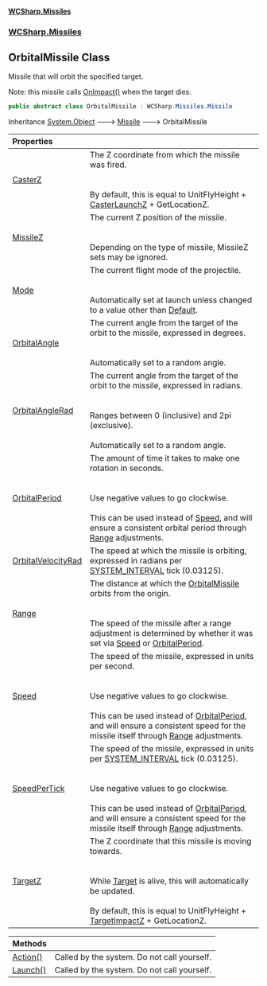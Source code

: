 #### [WCSharp.Missiles](index.md 'index')
### [WCSharp.Missiles](WCSharp.Missiles.md 'WCSharp.Missiles')

## OrbitalMissile Class

Missile that will orbit the specified target.  
  
Note: this missile calls [OnImpact()](WCSharp.Missiles.Missile.OnImpact().md 'WCSharp.Missiles.Missile.OnImpact()') when the target dies.

```csharp
public abstract class OrbitalMissile : WCSharp.Missiles.Missile
```

Inheritance [System.Object](https://docs.microsoft.com/en-us/dotnet/api/System.Object 'System.Object') &#129106; [Missile](WCSharp.Missiles.Missile.md 'WCSharp.Missiles.Missile') &#129106; OrbitalMissile

| Properties | |
| :--- | :--- |
| [CasterZ](WCSharp.Missiles.OrbitalMissile.CasterZ.md 'WCSharp.Missiles.OrbitalMissile.CasterZ') | The Z coordinate from which the missile was fired.<br/><br/><br/>By default, this is equal to UnitFlyHeight + [CasterLaunchZ](WCSharp.Missiles.Missile.CasterLaunchZ.md 'WCSharp.Missiles.Missile.CasterLaunchZ') + GetLocationZ. |
| [MissileZ](WCSharp.Missiles.OrbitalMissile.MissileZ.md 'WCSharp.Missiles.OrbitalMissile.MissileZ') | The current Z position of the missile.<br/><br/><br/>Depending on the type of missile, MissileZ sets may be ignored. |
| [Mode](WCSharp.Missiles.OrbitalMissile.Mode.md 'WCSharp.Missiles.OrbitalMissile.Mode') | The current flight mode of the projectile.<br/><br/><br/>Automatically set at launch unless changed to a value other than [Default](WCSharp.Missiles.OrbitalMissile.FlightMode.md#WCSharp.Missiles.OrbitalMissile.FlightMode.Default 'WCSharp.Missiles.OrbitalMissile.FlightMode.Default'). |
| [OrbitalAngle](WCSharp.Missiles.OrbitalMissile.OrbitalAngle.md 'WCSharp.Missiles.OrbitalMissile.OrbitalAngle') | The current angle from the target of the orbit to the missile, expressed in degrees.<br/><br/><br/>Automatically set to a random angle. |
| [OrbitalAngleRad](WCSharp.Missiles.OrbitalMissile.OrbitalAngleRad.md 'WCSharp.Missiles.OrbitalMissile.OrbitalAngleRad') | The current angle from the target of the orbit to the missile, expressed in radians.<br/><br/><br/>Ranges between 0 (inclusive) and 2pi (exclusive).<br/><br/>Automatically set to a random angle. |
| [OrbitalPeriod](WCSharp.Missiles.OrbitalMissile.OrbitalPeriod.md 'WCSharp.Missiles.OrbitalMissile.OrbitalPeriod') | The amount of time it takes to make one rotation in seconds.<br/><br/><br/>Use negative values to go clockwise.<br/><br/>This can be used instead of [Speed](WCSharp.Missiles.OrbitalMissile.Speed.md 'WCSharp.Missiles.OrbitalMissile.Speed'), and will ensure a consistent orbital period through [Range](WCSharp.Missiles.OrbitalMissile.Range.md 'WCSharp.Missiles.OrbitalMissile.Range') adjustments. |
| [OrbitalVelocityRad](WCSharp.Missiles.OrbitalMissile.OrbitalVelocityRad.md 'WCSharp.Missiles.OrbitalMissile.OrbitalVelocityRad') | The speed at which the missile is orbiting, expressed in radians per [SYSTEM_INTERVAL](../WCSharp.Events/WCSharp.Events.PeriodicEvents.SYSTEM_INTERVAL.md 'WCSharp.Events.PeriodicEvents.SYSTEM_INTERVAL') tick (0.03125). |
| [Range](WCSharp.Missiles.OrbitalMissile.Range.md 'WCSharp.Missiles.OrbitalMissile.Range') | The distance at which the [OrbitalMissile](WCSharp.Missiles.OrbitalMissile.md 'WCSharp.Missiles.OrbitalMissile') orbits from the origin.<br/><br/><br/>The speed of the missile after a range adjustment is determined by whether it was set via [Speed](WCSharp.Missiles.OrbitalMissile.Speed.md 'WCSharp.Missiles.OrbitalMissile.Speed') or [OrbitalPeriod](WCSharp.Missiles.OrbitalMissile.OrbitalPeriod.md 'WCSharp.Missiles.OrbitalMissile.OrbitalPeriod'). |
| [Speed](WCSharp.Missiles.OrbitalMissile.Speed.md 'WCSharp.Missiles.OrbitalMissile.Speed') | The speed of the missile, expressed in units per second.<br/><br/><br/>Use negative values to go clockwise.<br/><br/>This can be used instead of [OrbitalPeriod](WCSharp.Missiles.OrbitalMissile.OrbitalPeriod.md 'WCSharp.Missiles.OrbitalMissile.OrbitalPeriod'), and will ensure a consistent speed for the missile itself through [Range](WCSharp.Missiles.OrbitalMissile.Range.md 'WCSharp.Missiles.OrbitalMissile.Range') adjustments. |
| [SpeedPerTick](WCSharp.Missiles.OrbitalMissile.SpeedPerTick.md 'WCSharp.Missiles.OrbitalMissile.SpeedPerTick') | The speed of the missile, expressed in units per [SYSTEM_INTERVAL](../WCSharp.Events/WCSharp.Events.PeriodicEvents.SYSTEM_INTERVAL.md 'WCSharp.Events.PeriodicEvents.SYSTEM_INTERVAL') tick (0.03125).<br/><br/><br/>Use negative values to go clockwise.<br/><br/>This can be used instead of [OrbitalPeriod](WCSharp.Missiles.OrbitalMissile.OrbitalPeriod.md 'WCSharp.Missiles.OrbitalMissile.OrbitalPeriod'), and will ensure a consistent speed for the missile itself through [Range](WCSharp.Missiles.OrbitalMissile.Range.md 'WCSharp.Missiles.OrbitalMissile.Range') adjustments. |
| [TargetZ](WCSharp.Missiles.OrbitalMissile.TargetZ.md 'WCSharp.Missiles.OrbitalMissile.TargetZ') | The Z coordinate that this missile is moving towards.<br/><br/><br/>While [Target](WCSharp.Missiles.Missile.Target.md 'WCSharp.Missiles.Missile.Target') is alive, this will automatically be updated.<br/><br/>By default, this is equal to UnitFlyHeight + [TargetImpactZ](WCSharp.Missiles.Missile.TargetImpactZ.md 'WCSharp.Missiles.Missile.TargetImpactZ') + GetLocationZ. |

| Methods | |
| :--- | :--- |
| [Action()](WCSharp.Missiles.OrbitalMissile.Action().md 'WCSharp.Missiles.OrbitalMissile.Action()') | Called by the system. Do not call yourself. |
| [Launch()](WCSharp.Missiles.OrbitalMissile.Launch().md 'WCSharp.Missiles.OrbitalMissile.Launch()') | Called by the system. Do not call yourself. |
